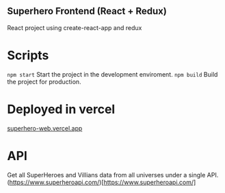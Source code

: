 ## Superhero Frontend (React + Redux)

React project using create-react-app and redux

# Scripts
`npm start` Start the project in the development enviroment.
`npm build` Build the project for production.

# Deployed in vercel

[superhero-web.vercel.app](https://superhero-web.vercel.app)

# API 

Get all SuperHeroes and Villians data from all universes under a single API. (https://www.superheroapi.com/)[https://www.superheroapi.com/]


